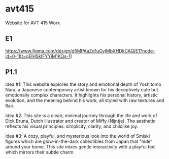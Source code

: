 # avt415
Website for AVT 415 Work

## E1

https://www.figma.com/design/d5MPAaZd1uGyjMbXHDkCAQ/E1?node-id=0-1&t=qElHSkIFYYjM1KQs-1]


## P1.1

Idea #1: This website explores the story and emotional depth of Yoshitomo Nara, a Japanese contemporary artist known for his deceptively cute but emotionally complex characters. It highlights his personal history, artistic evolution, and the meaning behind his work, all styled with raw textures and flair.

Idea #2: This site is a clean, minimal journey through the life and work of Dick Bruna, Dutch illustrator and creator of Miffy (Nijntje). The aesthetic reflects his visual principles: simplicity, clarity, and childlike joy.

Idea #3: A cozy, playful, and mysterious look into the world of Smiski figures which are glow-in-the-dark collectibles from Japan that “hide” around your home. This site mixes gentle interactivity with a playful feel which mirrors their subtle charm.
